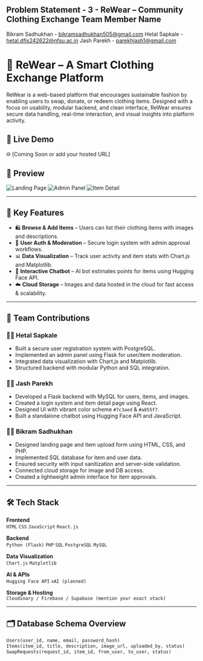 Problem Statement - 3 - ReWear – Community Clothing Exchange
Team Member Name 
-------------------
Bikram Sadhukhan - bikramsadhukhan505@gmail.com
Hetal Sapkale - hetal.dfis242622@nfsu.ac.in 
Jash Parekh - parekhjash1@gmail.com 

# 👕 ReWear – A Smart Clothing Exchange Platform

ReWear is a web-based platform that encourages sustainable fashion by enabling users to swap, donate, or redeem clothing items. Designed with a focus on usability, modular backend, and clean interface, ReWear ensures secure data handling, real-time interaction, and visual insights into platform activity.

## 🔗 Live Demo
🌐 [Coming Soon or add your hosted URL]

## 📸 Preview

![Landing Page](screenshots/landing.png)
![Admin Panel](screenshots/admin_panel.png)
![Item Detail](screenshots/item_detail.png)

---

## 🚀 Key Features

- 🛍️ **Browse & Add Items** – Users can list their clothing items with images and descriptions.
- 🔐 **User Auth & Moderation** – Secure login system with admin approval workflows.
- 📊 **Data Visualization** – Track user activity and item stats with Chart.js and Matplotlib.
- 🤖 **Interactive Chatbot** – AI bot estimates points for items using Hugging Face API.
- ☁️ **Cloud Storage** – Images and data hosted in the cloud for fast access & scalability.

---

## 🧠 Team Contributions

### 👩‍💻 Hetal Sapkale
- Built a secure user registration system with PostgreSQL.
- Implemented an admin panel using Flask for user/item moderation.
- Integrated data visualization with Chart.js and Matplotlib.
- Structured backend with modular Python and SQL integration.

### 👨‍💻 Jash Parekh
- Developed a Flask backend with MySQL for users, items, and images.
- Created a login system and item detail page using React.
- Designed UI with vibrant color scheme `#7c3aed` & `#a855f7`.
- Built a standalone chatbot using Hugging Face API and JavaScript.

### 👨‍💻 Bikram Sadhukhan
- Designed landing page and item upload form using HTML, CSS, and PHP.
- Implemented SQL database for item and user data.
- Ensured security with input sanitization and server-side validation.
- Connected cloud storage for image and DB access.
- Created a lightweight admin interface for item approvals.

---

## 🛠️ Tech Stack

**Frontend**  
`HTML` `CSS` `JavaScript` `React.js`

**Backend**  
`Python (Flask)` `PHP` `SQL` `PostgreSQL` `MySQL`

**Data Visualization**  
`Chart.js` `Matplotlib`

**AI & APIs**  
`Hugging Face API` `xAI (planned)`

**Storage & Hosting**  
`Cloudinary / Firebase / Supabase (mention your exact stack)`

---

## 🗂️ Database Schema Overview

```sql
Users(user_id, name, email, password_hash)
Items(item_id, title, description, image_url, uploaded_by, status)
SwapRequests(request_id, item_id, from_user, to_user, status)
